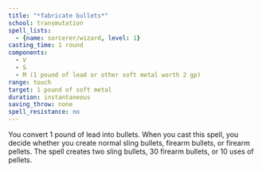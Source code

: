 ```yaml
---
title: "*fabricate bullets*"
school: transmutation
spell_lists:
  - {name: sorcerer/wizard, level: 1}
casting_time: 1 round
components:
  - V
  - S
  - M (1 pound of lead or other soft metal worth 2 gp)
range: touch
target: 1 pound of soft metal
duration: instantaneous
saving_throw: none
spell_resistance: no
---
```


You convert 1 pound of lead into bullets. When you cast this spell, you decide whether you create normal sling bullets, firearm bullets, or firearm pellets. The spell creates two sling bullets, 30 firearm bullets, or 10 uses of pellets.

